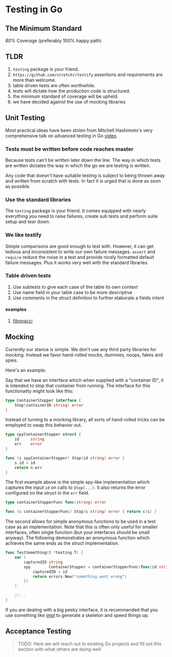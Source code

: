Testing in Go
=============

## The Minimum Standard

*80%* Coverage (preferably 100% happy path)

## TLDR

1. `testing` package is your friend.
1. `https://github.com/stretchr/testify` assertions and requirements are more than welcome.
1. table driven tests are often worthwhile.
1. tests will dictate how the production code is structured.
1. the minimum standard of coverage will be upheld.
1. we have decided against the use of mocking libraries

## Unit Testing

Most practical ideas have been stolen from Mitchell Hashimoto's very comprehensive talk on advanced testing in Go [video][1].

### Tests must be written before code reaches master

Because tests can't be written later down the line. The way in which tests are written dictates the way in which the go we are testing is written.

Any code that doesn't have suitable testing is subject to being thrown away and written from scratch with tests. In fact it is urged that is done as soon as possible.

### Use the standard libraries

The `testing` package is your friend. It comes equipped with nearly everything you need to raise failures, create sub tests and perform suite setup and tear down.

### We like testify

Simple comparisons are good enough to test with. However, it can get tedious and inconsistent to write our own failure messages. `assert` and `require` reduce the noise in a test and provide nicely formatted default failure messages. Plus it works very well with the standard libraries.

### Table driven tests

1. Use subtests to give each case of the table its own context
1. Use name field in your table case to be more descriptive
1. Use comments in the struct definition to further elaborate a fields intent

#### examples

1. [fibonacci](./examples/table-driven)

## Mocking

Currently our stance is simple. We don't use any third party libraries for mocking. Instead we favor hand-rolled mocks, dummies, noops, fakes and spies.

Here's an example:

Say that we have an interface which when supplied with a "container ID", it is intended to stop that container from running. The interface for this functionality might look like this:

```go
type ContainerStopper interface {
    Stop(containerID string) error
}
```

Instead of turning to a mocking library, all sorts of hand-rolled tricks can be employed to swap this behavior out.

```go
type spyContainerStopper struct {
    id     string
    err    error
}

func (s spyContainerStopper) Stop(id string) error {
    s.id = id
    return n.err
}
```

The first example above is the simple spy-like implementation which captures the input `id` on calls to `Stop(...)`. It also returns the error configured on the struct in the `err` field.

```go
type containerStopperFunc func(string) error

func (c containerStopperFunc) Stop(s string) error { return c(s) }
```

The second allows for simple anonymous functions to be used in a test case as an implementation. Note that this is often only useful for smaller interfaces, often single function (but your interfaces should be small anyway). The following demonstrates an anonymous function which achieves the same ends as the struct implementation.

```go
func TestSomething(t *testing.T) {
    var (
        capturedID string
        spy        ContainerStopper = containerStopperFunc(func(id string) error {
            capturedID = id
            return errors.New("something went wrong")
        })
    )

    //...
}
```

If you are dealing with a big pesky interface, it is recommended that you use something like [impl](https://github.com/josharian/impl) to generate a skeleton and speed things up.

## Acceptance Testing

> TODO: Here we will reach out to existing Go projects and fill out this section with what others are doing well.

[1]:[https://www.youtube.com/watch?v=yszygk1cpEc]
